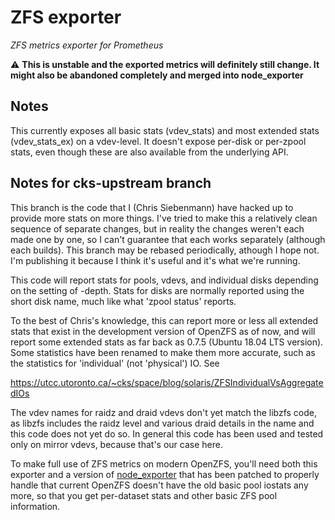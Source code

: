 # ZFS exporter

_ZFS metrics exporter for Prometheus_

:warning: **This is unstable and the exported metrics will definitely still change. It might also be
abandoned completely and merged into node_exporter**

## Notes

This currently exposes all basic stats (vdev_stats) and most extended stats (vdev_stats_ex) on a
vdev-level. It doesn't expose per-disk or per-zpool stats, even though these are also available from
the underlying API.

## Notes for cks-upstream branch

This branch is the code that I (Chris Siebenmann) have hacked up to provide more stats on more things. I've tried to make this a relatively clean sequence of separate changes, but in reality the changes weren't each made one by one, so I can't guarantee that each works separately (although each builds). This branch may be rebased periodically, athough I hope not. I'm publishing it because I think it's useful and it's what we're running.

This code will report stats for pools, vdevs, and individual disks depending on the setting of -depth. Stats for disks are normally reported using the short disk name, much like what 'zpool status' reports.

To the best of Chris's knowledge, this can report more or less all extended stats that exist in the development version of OpenZFS as of now, and will report some extended stats as far back as 0.7.5 (Ubuntu 18.04 LTS version). Some statistics have been renamed to make them more accurate, such as the statistics for 'individual' (not 'physical') IO. See

https://utcc.utoronto.ca/~cks/space/blog/solaris/ZFSIndividualVsAggregatedIOs

The vdev names for raidz and draid vdevs don't yet match the libzfs code, as libzfs includes the raidz level and various draid details in the name and this code does not yet do so. In general this code has been used and tested only on mirror vdevs, because that's our case here.

To make full use of ZFS metrics on modern OpenZFS, you'll need both this exporter and a version of [node_exporter](https://github.com/prometheus/node_exporter) that has been patched to properly handle that current OpenZFS doesn't have the old basic pool iostats any more, so that you get per-dataset stats and other basic ZFS pool information.
